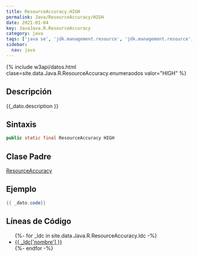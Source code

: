 ```yaml
---
title: ResourceAccuracy.HIGH
permalink: Java/ResourceAccuracy/HIGH
date: 2021-01-04
key: JavaJava.R.ResourceAccuracy
category: java
tags: ['java se', 'jdk.management.resource', 'jdk.management.resource', 'campo java', '8u40']
sidebar: 
  nav: java
---
```


{% include w3api/datos.html clase=site.data.Java.R.ResourceAccuracy.enumeraodos valor="HIGH" %}

## Descripción
{{_dato.description }}

## Sintaxis
~~~java
public static final ResourceAccuracy HIGH
~~~

## Clase Padre
[ResourceAccuracy](/Java/ResourceAccuracy/)

## Ejemplo
~~~java
{{ _dato.code}}
~~~

## Líneas de Código
<ul>
{%- for _ldc in site.data.Java.R.ResourceAccuracy.ldc -%}
   <li>
       <a href="{{_ldc['url'] }}">{{ _ldc['nombre'] }}</a>
   </li>
{%- endfor -%}
</ul>
